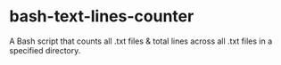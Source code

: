 # bash-text-lines-counter
A Bash script that counts all .txt files &amp; total lines across all .txt files in a specified directory.
